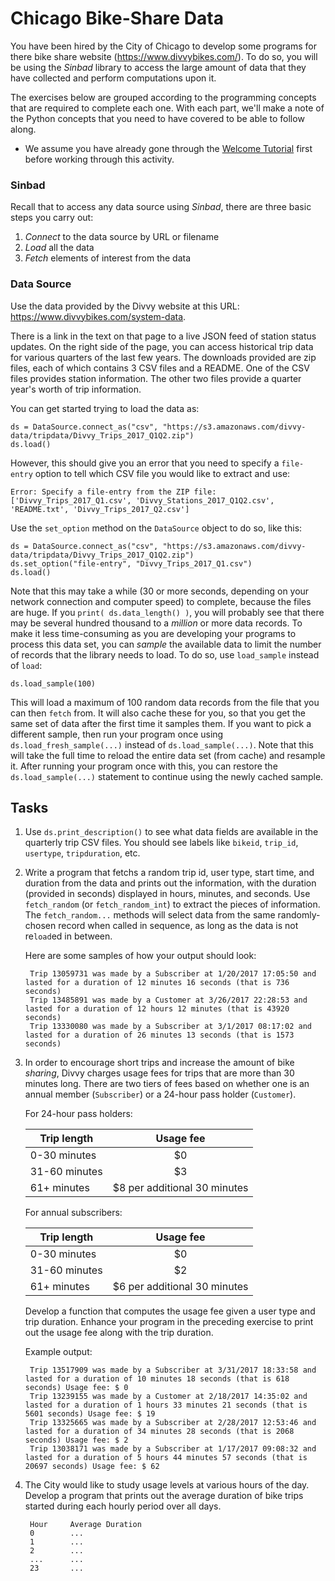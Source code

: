 # Chicago Bike-Share Data

You have been hired by the City of Chicago to develop some programs for there bike share website (https://www.divvybikes.com/). To do so, you will be using the *Sinbad* library to access the large amount of data that they have collected and perform computations upon it.

The exercises below are grouped according to the programming concepts that are required to complete each one. With each part, we'll make a note of the Python concepts that you need to have covered to be able to follow along.

* We assume you have already gone through the [Welcome Tutorial](../welcome/welcome01.md) first before working through this activity.

### Sinbad

Recall that to access any data source using *Sinbad*, there are three basic steps you carry out:

  1. _Connect_ to the data source by URL or filename
  2. _Load_ all the data
  3. _Fetch_ elements of interest from the data

### Data Source

Use the data provided by the Divvy website at this URL: https://www.divvybikes.com/system-data. 

There is a link in the text on that page to a live JSON feed of station status updates. On the right side of the page, you can access historical trip data for various quarters of the last few years. The downloads provided are zip files, each of which contains 3 CSV files and a README. One of the CSV files provides station information. The other two files provide a quarter year's worth of trip information.

You can get started trying to load the data as:

````
ds = DataSource.connect_as("csv", "https://s3.amazonaws.com/divvy-data/tripdata/Divvy_Trips_2017_Q1Q2.zip")
ds.load()
````

However, this should give you an error that you need to specify a `file-entry` option to tell which CSV file you would like to extract and use:

````
Error: Specify a file-entry from the ZIP file: ['Divvy_Trips_2017_Q1.csv', 'Divvy_Stations_2017_Q1Q2.csv', 'README.txt', 'Divvy_Trips_2017_Q2.csv']
````

Use the `set_option` method on the `DataSource` object to do so, like this:

````
ds = DataSource.connect_as("csv", "https://s3.amazonaws.com/divvy-data/tripdata/Divvy_Trips_2017_Q1Q2.zip")
ds.set_option("file-entry", "Divvy_Trips_2017_Q1.csv")
ds.load()
````

Note that this may take a while (30 or more seconds, depending on your network connection and computer speed) to complete, because the files are huge. If you `print( ds.data_length() )`, you will probably see that there may be several hundred thousand to a *million* or more data records. To make it less time-consuming as you are developing your programs to process this data set, you can *sample* the available data to limit the number of records that the library needs to load. To do so, use `load_sample` instead of `load`:

````
ds.load_sample(100)
````

This will load a maximum of 100 random data records from the file that you can then `fetch` from. It will also cache these for you, so that you get the same set of data after the first time it samples them. If you want to pick a different sample, then run your program once using `ds.load_fresh_sample(...)` instead of `ds.load_sample(...)`. Note that this will take the full time to reload the entire data set (from cache) and resample it. After running your program once with this, you can restore the `ds.load_sample(...)` statement to continue using the newly cached sample.


## Tasks

1. Use `ds.print_description()` to see what data fields are available in the quarterly trip CSV files. You should see labels like `bikeid`, `trip_id`, `usertype`, `tripduration`, etc.


1. Write a program that fetchs a random trip id, user type, start time, and duration from the data and prints out the information, with the duration (provided in seconds) displayed in hours, minutes, and seconds. Use `fetch_random` (or `fetch_random_int`) to extract the pieces of information. The `fetch_random...` methods will select data from the same randomly-chosen record when called in sequence, as long as the data is not re`load`ed in between.

   Here are some samples of how your output should look:
   
        Trip 13059731 was made by a Subscriber at 1/20/2017 17:05:50 and lasted for a duration of 12 minutes 16 seconds (that is 736 seconds)
        Trip 13485891 was made by a Customer at 3/26/2017 22:28:53 and lasted for a duration of 12 hours 12 minutes (that is 43920 seconds)
        Trip 13330080 was made by a Subscriber at 3/1/2017 08:17:02 and lasted for a duration of 26 minutes 13 seconds (that is 1573 seconds)

1. In order to encourage short trips and increase the amount of bike *sharing*, Divvy charges usage fees for trips that are more than 30 minutes long. There are two tiers of fees based on whether one is an annual member (`Subscriber`) or a 24-hour pass holder (`Customer`). 

   For 24-hour pass holders:
  
    | Trip length    | Usage fee |
    |----------------|:---------:|
    | 0-30 minutes   |   $0      |
    | 31-60 minutes  |   $3      | 
    | 61+ minutes    | $8 per additional 30 minutes |

   For annual subscribers:
  
    | Trip length    | Usage fee |
    |----------------|:---------:|
    | 0-30 minutes   |   $0      |
    | 31-60 minutes  |   $2      | 
    | 61+ minutes    | $6 per additional 30 minutes |

   Develop a function that computes the usage fee given a user type and trip duration. Enhance your program in the preceding exercise to print out the usage fee along with the trip duration.
  
   Example output:

        Trip 13517909 was made by a Subscriber at 3/31/2017 18:33:58 and lasted for a duration of 10 minutes 18 seconds (that is 618 seconds) Usage fee: $ 0
        Trip 13239155 was made by a Customer at 2/18/2017 14:35:02 and lasted for a duration of 1 hours 33 minutes 21 seconds (that is 5601 seconds) Usage fee: $ 19
        Trip 13325665 was made by a Subscriber at 2/28/2017 12:53:46 and lasted for a duration of 34 minutes 28 seconds (that is 2068 seconds) Usage fee: $ 2
        Trip 13038171 was made by a Subscriber at 1/17/2017 09:08:32 and lasted for a duration of 5 hours 44 minutes 57 seconds (that is 20697 seconds) Usage fee: $ 62


1. The City would like to study usage levels at various hours of the day. Develop a program that prints out the average duration of bike trips started during each hourly period over all days.

        Hour     Average Duration
        0        ...
        1        ...
        2        ...
        ...      ...
        23       ...
        






